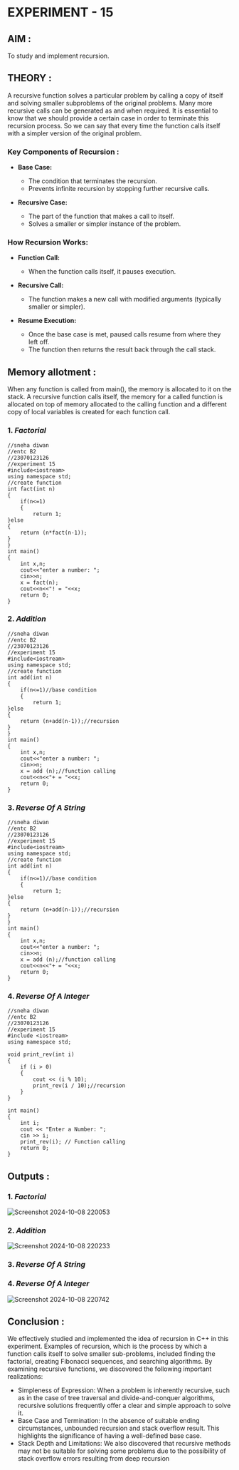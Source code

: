 # EXPERIMENT - 15

## AIM :
To study and implement recursion.

## THEORY :
 A recursive function solves a particular problem by calling a copy of itself and solving smaller subproblems of the original problems. Many more recursive calls can be generated as and when required. It is essential to know that we should provide a certain case in order to terminate this recursion process. So we can say that every time the function calls itself with a simpler version of the original problem.

### Key Components of Recursion :

- **Base Case:**
  - The condition that terminates the recursion.
  - Prevents infinite recursion by stopping further recursive calls.
  
- **Recursive Case:**
  - The part of the function that makes a call to itself.
  - Solves a smaller or simpler instance of the problem.

### How Recursion Works:
- **Function Call:**
  - When the function calls itself, it pauses execution.
  
- **Recursive Call:**
  - The function makes a new call with modified arguments (typically smaller or simpler).
  
- **Resume Execution:**
  - Once the base case is met, paused calls resume from where they left off.
  - The function then returns the result back through the call stack.

## Memory allotment :
When any function is called from main(), the memory is allocated to it on the stack. A recursive function calls itself, the memory for a called function is allocated on top of memory allocated to the calling function and a different copy of local variables is created for each function call.

### 1. *Factorial*
```
//sneha diwan
//entc B2
//23070123126
//experiment 15
#include<iostream>
using namespace std;
//create function 
int fact(int n)
{
    if(n<=1)
    {
        return 1;
}else
{
    return (n*fact(n-1));
}
}
int main()
{
    int x,n;
    cout<<"enter a number: ";
    cin>>n;
    x = fact(n);
    cout<<n<<"! = "<<x;
    return 0;
}
```

### 2. *Addition*
```
//sneha diwan
//entc B2
//23070123126
//experiment 15
#include<iostream>
using namespace std;
//create function 
int add(int n)
{
    if(n<=1)//base condition
    {
        return 1;
}else
{
    return (n+add(n-1));//recursion
}
}
int main()
{
    int x,n;
    cout<<"enter a number: ";
    cin>>n;
    x = add (n);//function calling
    cout<<n<<"+ = "<<x;
    return 0;
}
```

### 3. *Reverse Of A String*
```
//sneha diwan
//entc B2
//23070123126
//experiment 15
#include<iostream>
using namespace std;
//create function 
int add(int n)
{
    if(n<=1)//base condition
    {
        return 1;
}else
{
    return (n+add(n-1));//recursion
}
}
int main()
{
    int x,n;
    cout<<"enter a number: ";
    cin>>n;
    x = add (n);//function calling
    cout<<n<<"+ = "<<x;
    return 0;
}
```

### 4. *Reverse Of A Integer*
```
//sneha diwan
//entc B2
//23070123126
//experiment 15
#include <iostream>
using namespace std;

void print_rev(int i)
{
    if (i > 0)
    {
        cout << (i % 10);
        print_rev(i / 10);//recursion
    }
}

int main()
{
    int i;
    cout << "Enter a Number: ";
    cin >> i;
    print_rev(i); // Function calling
    return 0;
}
```

## Outputs :
### 1. *Factorial*
![Screenshot 2024-10-08 220053](https://github.com/user-attachments/assets/880cf795-21aa-4bcb-bb9c-4b8a005b7b7f)

### 2. *Addition*
![Screenshot 2024-10-08 220233](https://github.com/user-attachments/assets/b3a7233c-d5df-42f5-b708-adcb104c76de)
### 3. *Reverse Of A String*

### 4. *Reverse Of A Integer*
![Screenshot 2024-10-08 220742](https://github.com/user-attachments/assets/f0d53dfe-dc36-4cfa-9450-4e1c82f71623)

## Conclusion :
We effectively studied and implemented the idea of recursion in C++ in this experiment. Examples of recursion, which is the process by which a function calls itself to solve smaller sub-problems, included finding the factorial, creating Fibonacci sequences, and searching algorithms.
By examining recursive functions, we discovered the following important realizations:

- Simpleness of Expression: When a problem is inherently recursive, such as in the case of tree traversal and divide-and-conquer algorithms, recursive solutions frequently offer a clear and simple approach to solve it.
- Base Case and Termination: In the absence of suitable ending circumstances, unbounded recursion and stack overflow result. This highlights the significance of having a well-defined base case.
- Stack Depth and Limitations: We also discovered that recursive methods may not be suitable for solving some problems due to the possibility of stack overflow errors resulting from deep recursion
